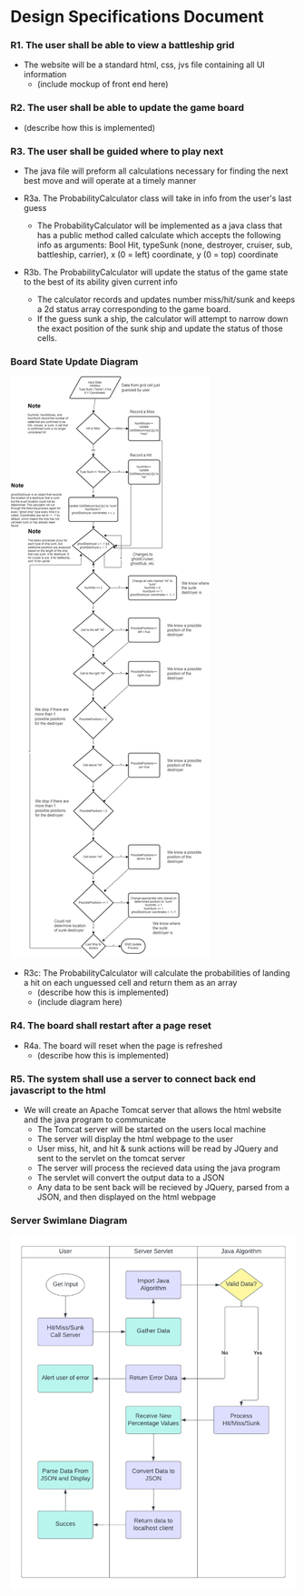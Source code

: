 # Design Specifications Document

### R1. The user shall be able to view a battleship grid

* The website will be a standard html, css, jvs file containing all UI information
	- (include mockup of front end here)

### R2. The user shall be able to update the game board

- (describe how this is implemented)

### R3. The user shall be guided where to play next

- The java file will preform all calculations necessary for finding the next best move and will operate at a timely manner

* R3a. The ProbabilityCalculator class will take in info from the user's last guess
	- The ProbabilityCalculator will be implemented as a java class that has a public method called calculate which accepts the following info as arguments: Bool Hit, typeSunk (none, destroyer, cruiser, sub, battleship, carrier), x (0 = left) coordinate, y (0 = top) coordinate

* R3b. The ProbabilityCalculator will update the status of the game state to the best of its ability given current info
	- The calculator records and updates number miss/hit/sunk and keeps a 2d status array corresponding to the game board.
	- If the guess sunk a ship, the calculator will attempt to narrow down the exact position of the sunk ship and update the status of those cells.

### Board State Update Diagram
![Update Game State Diagram](Images/updateGameState.png)

* R3c: The ProbabilityCalculator will calculate the probabilities of landing a hit on each unguessed cell and return them as an array
  	- (describe how this is implemented)
  	- (include diagram here)

	


### R4. The board shall restart after a page reset

* R4a. The board will reset when the page is refreshed
	- (describe how this is implemented)

### R5. The system shall use a server to connect back end javascript to the html

* We will create an Apache Tomcat server that allows the html website and the java program to communicate
	- The Tomcat server will be started on the users local machine
	- The server will display the html webpage to the user
	- User miss, hit, and hit & sunk actions will be read by JQuery and sent to the servlet on the tomcat server
	- The server will process the recieved data using the java program
	- The servlet will convert the output data to a JSON
	- Any data to be sent back will be recieved by JQuery, parsed from a JSON, and then displayed on the html webpage

### Server Swimlane Diagram

![Server Diagram](Images/DesignDiagram.png)
